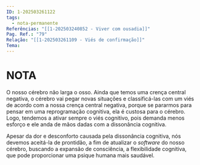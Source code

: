 ```yaml
---
ID: 1-202503261122
tags:
  - nota-permanente
Referências: "[[1-202503240852 - Viver com ousadia]]"
Pag. Ref.: "79"
Relação: "[[1-202503261109 - Viés de confirmação]]"
Tema:
---
```

# NOTA 

O nosso cérebro não larga o osso. Ainda que temos uma crença central negativa, o cérebro vai pegar novas situações e classificá-las com um viés de acordo com a nossa crença central negativa, porque se pararmos para pensar em uma reprogramação cognitiva, ela é custosa para o cérebro. Logo, tendemos a ativar sempre o viés cognitivo, pois demanda menos esforço e ele anda de mãos dadas com a dissonância cognitiva.

Apesar da dor e desconforto causada pela dissonância cognitiva, nós devemos aceitá-la de prontidão, a fim de atualizar o *software* do nosso cérebro, buscando a expansão de consciência, a flexibilidade cognitiva, que pode proporcionar uma psique humana mais saudável.